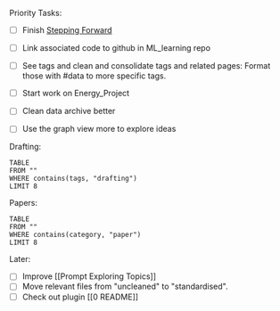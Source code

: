 Priority Tasks:
- [ ] Finish [Stepping Forward](https://docs.google.com/document/d/1XA0Yz3QsmzvsasLehr2GcoZuc5e8lITEUxx00-FyNQA/edit?usp=drive_link)
- [ ] Link associated code to github in ML_learning repo
- [ ] See tags and clean and consolidate tags and related pages: Format those with #data to more specific tags.
- [ ] Start work on Energy_Project
- [ ] Clean data archive better
- [ ] Use the graph view more to explore ideas


Drafting:
```dataview
TABLE
FROM ""
WHERE contains(tags, "drafting")
LIMIT 8
```

Papers:
```dataview
TABLE
FROM ""
WHERE contains(category, "paper")
LIMIT 8
```

Later:
- [ ] Improve [[Prompt Exploring Topics]]
- [ ] Move relevant files from "uncleaned" to "standardised".
- [ ] Check out plugin [[0 README]]
